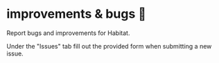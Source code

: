 # improvements & bugs 🐛
Report bugs and improvements for Habitat.

Under the "Issues" tab fill out the provided form when submitting a new issue.
